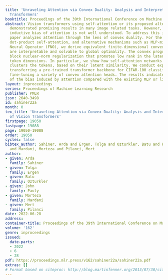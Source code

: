 ```yaml
---
title: 'Unraveling Attention via Convex Duality: Analysis and Interpretations of Vision
  Transformers'
booktitle: Proceedings of the 39th International Conference on Machine Learning
abstract: Vision transformers using self-attention or its proposed alternatives have
  demonstrated promising results in many image related tasks. However, the underpinning
  inductive bias of attention is not well understood. To address this issue, this
  paper analyzes attention through the lens of convex duality. For the non-linear
  dot-product self-attention, and alternative mechanisms such as MLP-mixer and Fourier
  Neural Operator (FNO), we derive equivalent finite-dimensional convex problems that
  are interpretable and solvable to global optimality. The convex programs lead to
  block nuclear-norm regularization that promotes low rank in the latent feature and
  token dimensions. In particular, we show how self-attention networks implicitly
  clusters the tokens, based on their latent similarity. We conduct experiments for
  transferring a pre-trained transformer backbone for CIFAR-100 classification by
  fine-tuning a variety of convex attention heads. The results indicate the merits
  of the bias induced by attention compared with the existing MLP or linear heads.
layout: inproceedings
series: Proceedings of Machine Learning Research
publisher: PMLR
issn: 2640-3498
id: sahiner22a
month: 0
tex_title: 'Unraveling Attention via Convex Duality: Analysis and Interpretations
  of Vision Transformers'
firstpage: 19050
lastpage: 19088
page: 19050-19088
order: 19050
cycles: false
bibtex_author: Sahiner, Arda and Ergen, Tolga and Ozturkler, Batu and Pauly, John
  and Mardani, Morteza and Pilanci, Mert
author:
- given: Arda
  family: Sahiner
- given: Tolga
  family: Ergen
- given: Batu
  family: Ozturkler
- given: John
  family: Pauly
- given: Morteza
  family: Mardani
- given: Mert
  family: Pilanci
date: 2022-06-28
address:
container-title: Proceedings of the 39th International Conference on Machine Learning
volume: '162'
genre: inproceedings
issued:
  date-parts:
  - 2022
  - 6
  - 28
pdf: https://proceedings.mlr.press/v162/sahiner22a/sahiner22a.pdf
extras: []
# Format based on citeproc: http://blog.martinfenner.org/2013/07/30/citeproc-yaml-for-bibliographies/
---
```


